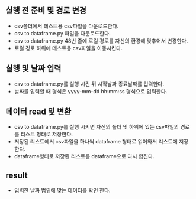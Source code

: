 ## 실행 전 준비 및 경로 변경
  - csv폴더에서 테스트용 csv파일을 다운로드한다.
  - csv to dataframe.py 파일을 다운로드한다.
  - csv to dataframe.py 48번 줄에 로컬 경로를 자신의 환경에 맞추어서 변경한다.
  - 로컬 경로 하위에 테스트용 csv파일을 이동시킨다.

## 실행 및 날짜 입력
  - csv to dataframe.py를 실행 시킨 뒤 시작날짜 종료날짜를 입력한다.
  - 날짜를 입력할 때 형식은 yyyy-mm-dd hh:mm:ss 형식으로 입력한다.

## 데이터 read 및 변환
  - csv to dataframe.py를 실행 시키면 자신의 폴더 및 하위에 있는 csv파일의  경로를 리스트 형태로 저장한다.
  - 저장된 리스트에서 csv파일을 하나씩 dataframe 형태로 읽어와서 리스트에 저장한다.
  - dataframe형태로 저장된 리스트를 dataframe으로 다시 합친다.

## result
  - 입력한 날짜 범위에 맞는 데이터를 확인 한다.
